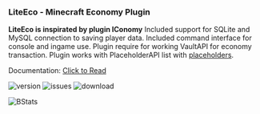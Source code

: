 ### LiteEco - Minecraft Economy Plugin

**LiteEco is inspirated by plugin IConomy**
Included support for SQLite and MySQL connection to saving player data.
Included command interface for console and ingame use.
Plugin require for working VaultAPI for economy transaction.
Plugin works with PlaceholderAPI list with [placeholders](https://github.com/EncryptSL/LiteEco/tree/main/.docs#placeholder).

Documentation: [Click to Read](https://github.com/EncryptSL/LiteEco/tree/main/.docs)

![version](https://img.shields.io/github/v/release/EncryptSL/LiteEco.svg?include_prereleases=&sort=semver&color=blue)
![issues](https://img.shields.io/github/issues/EncryptSL/LiteEco)
![download](https://img.shields.io/github/downloads/EncryptSL/LiteEco/total)

![BStats](https://bstats.org/signatures/bukkit/LiteEco.svg)